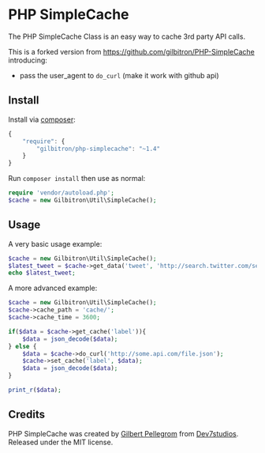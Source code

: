 # PHP SimpleCache

The PHP SimpleCache Class is an easy way to cache 3rd party API calls.

This is a forked version from https://github.com/gilbitron/PHP-SimpleCache
introducing:

* pass the user\_agent to `do_curl` (make it work with github api)

## Install

Install via [composer](https://getcomposer.org):

```javascript
{
    "require": {
        "gilbitron/php-simplecache": "~1.4"
    }
}
```

Run `composer install` then use as normal:

```php
require 'vendor/autoload.php';
$cache = new Gilbitron\Util\SimpleCache();
```

## Usage

A very basic usage example:

```php
$cache = new Gilbitron\Util\SimpleCache();
$latest_tweet = $cache->get_data('tweet', 'http://search.twitter.com/search.atom?q=from:gilbitron&rpp=1');
echo $latest_tweet;
```

A more advanced example:

```php
$cache = new Gilbitron\Util\SimpleCache();
$cache->cache_path = 'cache/';
$cache->cache_time = 3600;

if($data = $cache->get_cache('label')){
	$data = json_decode($data);
} else {
	$data = $cache->do_curl('http://some.api.com/file.json');
	$cache->set_cache('label', $data);
	$data = json_decode($data);
}

print_r($data);
```

## Credits

PHP SimpleCache was created by [Gilbert Pellegrom](http://gilbert.pellegrom.me) from [Dev7studios](http://dev7studios.com). Released under the MIT license.
